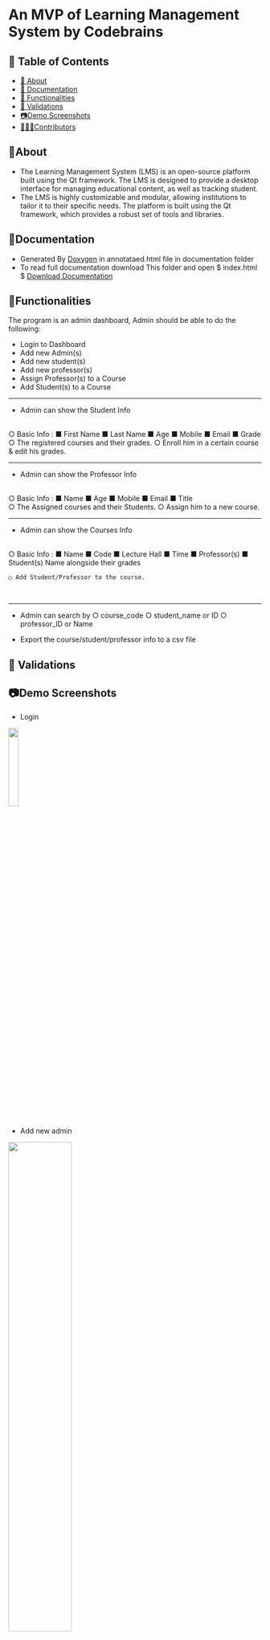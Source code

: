 # An MVP of Learning Management System by Codebrains
## 📝 Table of Contents
- [📙 About](#About)  
- [📃 Documentation](#Documentation)
- [🏢 Functionalities](#Functionalities)
- [📃 Validations](#Validations)
- [📷Demo Screenshots](#Screenshots)
- [🙅🏻‍♂️Contributors](#Contributors)

## 📙About <a name = "About"></a> 
* The Learning Management System (LMS) is an open-source platform built using the Qt framework. The LMS is designed to provide a desktop interface for managing  educational content, as well as tracking student.
* The LMS is highly customizable and modular, allowing institutions to tailor it to their specific needs. The platform is built using the Qt framework, which provides a robust set of tools and libraries.

## 📃Documentation <a name = "Documentation"></a>
- Generated By [Doxygen](https://www.doxygen.nl/) in annotataed.html file in documentation folder
- To read full documentation download This folder and open $ index.html $ <a href="https://drive.google.com/drive/folders/14oh8J83_St6NlMKGT3hIyJtQVed2HZpF?usp=sharing" target="blank">Download Documentation</a>

## 🏢Functionalities <a name = "Functionalities"></a>
 The program is an admin dashboard, Admin should be able to do the following:
* Login to Dashboard
* Add new Admin(s)
* Add new student(s)
* Add new professor(s)
* Assign Professor(s) to a Course
* Add Student(s) to a Course

***************************

* Admin can show the Student Info 
<br>
    ○ Basic Info :
    ■ First Name
    ■ Last Name
    ■ Age
    ■ Mobile
    ■ Email
    ■ Grade <br>
    ○ The registered courses and their grades.
    ○ Enroll him in a certain course & edit his grades.
<br>    

***************************

* Admin can show the Professor Info
<br>
    ○ Basic Info :
    ■ Name
    ■ Age
    ■ Mobile
    ■ Email
    ■ Title <br>
    ○ The Assigned courses and their Students.
    ○ Assign him to a new course.
<br>    

***************************

* Admin can show the Courses Info
<br>
    ○ Basic Info :
    ■ Name
    ■ Code
    ■ Lecture Hall
    ■ Time
    ■ Professor(s)
    ■ Student(s) Name alongside their grades 

    ○ Add Student/Professor to the course.
<br>

***************************

* Admin can search by
○ course_code
○ student_name or ID 
○ professor_ID or Name

* Export the course/student/professor info to a csv file
## 📃 Validations


## 📷Demo Screenshots <a name = "Screenshots"></a>  
- Login 
<p align="left"> <img width="20%" src="https://i.ibb.co/J5YvZdD/login2.png" /> </p>

- Add new admin
<p align="left"> <img width="50%" src="https://i.ibb.co/prRKjnz/addadmin.png" /> </p>

- Homepage "Student, Course, Professor"
<p align="left"> <img width="50%" src="https://i.ibb.co/JdKVhDq/Homepage.png" /> </p>
<p align="left"> <img width="50%" src="https://i.ibb.co/ssnZCq4/studhome.png" /> </p>

-Add new course
<p align="left"> <img width="50%" src="https://i.ibb.co/T2xgTKq/addcourse.png" /> </p>
<p align="left"> <img width="50%" src="https://i.ibb.co/nRXdzkN/addcourse2.png" /> </p>

- Add new professor/ student
<p align="left"> <img width="50%" src="https://i.ibb.co/WvYCG02/addprof.png" /> </p>
<p align="left"> <img width="50%" src="https://i.ibb.co/165zmwG/addstud.png" /> </p>


## 🙅🏻‍♂️Contributors <a name = "Contributors"></a>
<table>
  <tr>
    <td align="center">
    <a href="https://github.com/MohamedMandour10" target="_black">
    <img src="https://avatars.githubusercontent.com/u/115044826?v=4" width="150px;" alt="Mohamed Elsayed Eid"/>
    <br />
    <sub><b>Mohamed Elsayed Eid</b></sub></a>
    </td>
  <td align="center">
    <a href="https://github.com/AbdulrahmanGhitani" target="_black">
    <img src="https://avatars.githubusercontent.com/u/100236901?v=4" width="150px;" alt="Abd El-Rahman Shawky"/>
    <br />
    <sub><b>Abd El-Rahman Shawky</b></sub></a>
    </td>
<td align="center">
    <a href="https://github.com/omarnasser0" target="_black">
    <img src="https://avatars.githubusercontent.com/u/100535160?v=4" width="150px;" alt="omarnasser0"/>
    <br />
    <sub><b>Omar Abdulnasser</b></sub></a>
    </td>
    <td align="center">
    <a href="https://github.com/melsayed8450" target="_black">
    <img src="https://avatars.githubusercontent.com/u/100236901?v=4" width="150px;" alt="Mohamed Elsayed Ali"/>
    <br />
    <sub><b>Mohamed Elsayed Ali</b></sub></a>
    </td>
    <td align="center">
    <a href="https://github.com/MO-Nigo" target="_black">
    <img src="https://avatars.githubusercontent.com/u/103186952?v=4" width="150px;" alt="Mohammed Ali"/>
    <br />
    <sub><b>Mohammed Ali</b></sub></a>
    </td>
     <td align="center">
    <a href="https://github.com/AhmedKamalMohammedElSayed" target="_black">
    <img src="https://avatars.githubusercontent.com/u/96977876?v=4" width="150px;" alt="Ahmed Kamal"/>
    <br />
    <sub><b>Ahmed Kamal</b></sub></a>
    </td>
      </tr>
 </table>
